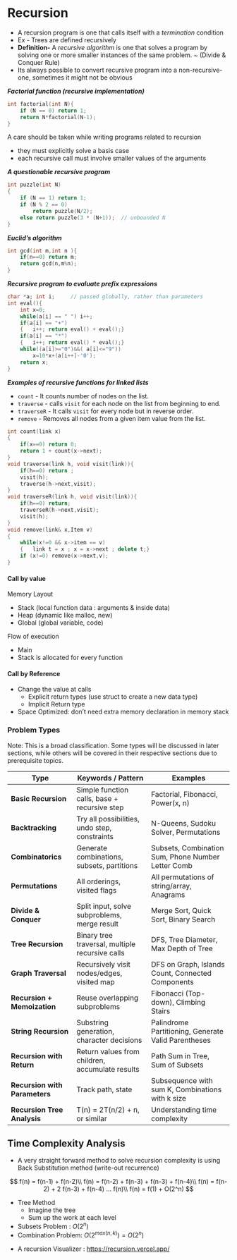 # Recursion

* A recursion program is one that calls itself with a *termination* condition
* Ex - Trees are defined recursively
* **Definition-** A *recursive algorithm* is one that solves a program by solving one or more smaller instances of the same problem. ~ (Divide & Conquer Rule)
* Its always possible to convert recursive program into a non-recursive-one, sometimes it might not be obvious

***Factorial function (recursive implementation)***

````c++
int factorial(int N){
    if (N == 0) return 1;
    return N*factorial(N-1);
}
````

A care should be taken while writing programs related to recursion

* they must explicitly solve a basis case
* each recursive call must involve smaller values of the arguments

***A questionable recursive program***

````c++
int puzzle(int N)
{
    if (N == 1) return 1;
    if (N % 2 == 0)
        return puzzle(N/2);
    else return puzzle(3 * (N+1));	// unbounded N
}
````

***Euclid’s algorithm***

````c++
int gcd(int m,int n ){
    if(n==0) return m;
    return gcd(n,m%n);
}
````

***Recursive program to evaluate prefix expressions***

````c++
char *a; int i;		// passed globally, rather than parameters
int eval(){
    int x=0;
    while(a[i] == " ") i++;
    if(a[i] == "+")
    {	i++; return eval() + eval();}
    if(a[i] == "*")
    {	i++; return eval() * eval();}
    while((a[i]>="0")&&( a[i]<="9"))
        x=10*x+(a[i++]-'0');
    return x;
}
````

***Examples of recursive functions for linked lists***

- `count` - It counts number of nodes on the list.
- `traverse` - calls `visit` for each node on the list from beginning to end.
- `traverseR` - It calls `visit` for every node but in reverse order.
- `remove` - Removes all nodes from a given item value from the list.

````c++
int count(link x)
{
    if(x==0) return 0;
    return 1 + count(x->next);
}
void traverse(link h, void visit(link)){
    if(h==0) return ;
    visit(h);
    traverse(h->next,visit);
}
void traverseR(link h, void visit(link)){
    if(h==0) return;
    traverseR(h->next,visit);
    visit(h);
}
void remove(link& x,Item v)
{
    while(x!=0 && x->item == v)
    {	link t = x ; x = x->next ; delete t;}
    if (x!=0) remove(x->next,v);
}
````

#### Call by value

Memory Layout

* Stack (local function data : arguments & inside data)
* Heap (dynamic like malloc, new)
* Global (global variable, code)

Flow of execution

* Main
* Stack is allocated for every function

#### Call by Reference

* Change the value at calls
  * Explicit return types (use struct to create a new data type)
  * Implicit Return type
* Space Optimized: don’t need extra memory declaration in memory stack

### Problem Types

Note: This is a broad classification. Some types will be discussed in later sections, while others will be covered in their respective sections due to prerequisite topics.

| **Type**                      | **Keywords / Pattern**                          | **Examples**                                        |
| ----------------------------- | ----------------------------------------------- | --------------------------------------------------- |
| **Basic Recursion**           | Simple function calls, base + recursive step    | Factorial, Fibonacci, Power(x, n)                   |
| **Backtracking**              | Try all possibilities, undo step, constraints   | N-Queens, Sudoku Solver, Permutations               |
| **Combinatorics**             | Generate combinations, subsets, partitions      | Subsets, Combination Sum, Phone Number Letter Comb  |
| **Permutations**              | All orderings, visited flags                    | All permutations of string/array, Anagrams          |
| **Divide & Conquer**          | Split input, solve subproblems, merge result    | Merge Sort, Quick Sort, Binary Search               |
| **Tree Recursion**            | Binary tree traversal, multiple recursive calls | DFS, Tree Diameter, Max Depth of Tree               |
| **Graph Traversal**           | Recursively visit nodes/edges, visited map      | DFS on Graph, Islands Count, Connected Components   |
| **Recursion + Memoization**   | Reuse overlapping subproblems                   | Fibonacci (Top-down), Climbing Stairs               |
| **String Recursion**          | Substring generation, character decisions       | Palindrome Partitioning, Generate Valid Parentheses |
| **Recursion with Return**     | Return values from children, accumulate results | Path Sum in Tree, Sum of Subsets                    |
| **Recursion with Parameters** | Track path, state                               | Subsequence with sum K, Combinations with k size    |
| **Recursion Tree Analysis**   | T(n) = 2T(n/2) + n, or similar                  | Understanding time complexity                       |

## Time Complexity Analysis

* A very straight forward method to solve recursion complexity is using Back Substitution method (write-out recurrence)

$$
f(n) = f(n-1) + f(n-2)\\
f(n) = f(n-2) + f(n-3) + f(n-3) + f(n-4)\\
f(n) = f(n-2) + 2 f(n-3) + f(n-4) ... f(n)\\
f(n) = f(1) + O(2^n)
$$

* Tree Method
  * Imagine the tree
  * Sum up the work at each level
* Subsets Problem : $O(2^n)$
* Combination Problem: $O(2^{max(n, k)}) = O(2^n)$

- A recursion Visualizer : https://recursion.vercel.app/
